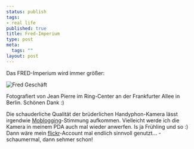 ```yaml
--- 
status: publish
tags: 
- real life
published: true
title: Fred-Imperium
type: post
meta: 
  tags: ""
layout: post
---
```

Das FRED-Imperium wird immer größer:

<img src='http://fredericiana.de/uploads/050321fred.jpg' alt='Fred Gesch&auml;ft' class="centered border" />

Fotografiert von Jean Pierre im Ring-Center an der Frankfurter Allee in Berlin. Schönen Dank :)


Die schauderliche Qualität der brüderlichen Handyphon-Kamera lässt irgendwie <a href="http://de.wikipedia.org/wiki/Moblog">Moblogging</a>-Stimmung aufkommen. Vielleicht werde ich die Kamera in meinem PDA auch mal wieder anwerfen. Is ja Frühling und so :) Dann wäre mein <a href="http://flickr.com/">flickr</a>-Account mal endlich sinnvoll genutzt... - schaumermal, dann sehmer schon!
